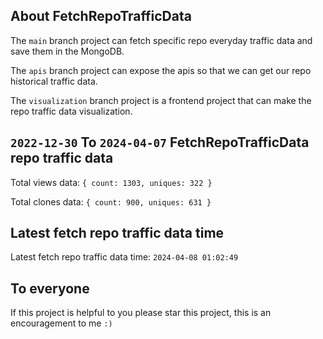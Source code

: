 ## About FetchRepoTrafficData

The `main` branch project can fetch specific repo everyday traffic data and save them in the MongoDB.

The `apis` branch project can expose the apis so that we can get our repo historical traffic data.

The `visualization` branch project is a frontend project that can make the repo traffic data visualization.

## `2022-12-30` To `2024-04-07` FetchRepoTrafficData repo traffic data

Total views data: `{ count: 1303, uniques: 322 }`

Total clones data: `{ count: 900, uniques: 631 }`

## Latest fetch repo traffic data time

Latest fetch repo traffic data time: `2024-04-08 01:02:49`

## To everyone

If this project is helpful to you please star this project, this is an encouragement to me `:)`



